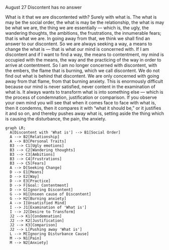 August 27
Discontent has no answer

What is it that we are discontented with? Surely with what is. The what is may be the social order, the what is may be the relationship, the what is may be what we are, the thing we are essentially — which is, the ugly, the wandering thoughts, the ambitions, the frustrations, the innumerable fears; that is what we are. In going away from that, we think we shall find an answer to our discontent. So we are always seeking a way, a means to change the what is — that is what our mind is concerned with. If I am discontent and if I want to find a way, the means to contentment, my mind is occupied with the means, the way and the practicing of the way in order to arrive at contentment. So I am no longer concerned with discontent, with the embers, the flame that is burning, which we call discontent. We do not find out what is behind that discontent. We are only concerned with going away from that flame, from that burning anxiety.
This is enormously difficult because our mind is never satisfied, never content in the examination of what is. It always wants to transform what is into something else — which is the process of condemnation, justification or comparison. If you observe your own mind you will see that when it comes face to face with what is, then it condemns, then it compares it with “what it should be,” or it justifies it and so on, and thereby pushes away what is, setting aside the thing which is causing the disturbance, the pain, the anxiety.

```mermaid
graph LR;
  A[Discontent with 'What is'] --> B1[Social Order]
  A --> B2[Relationship]
  A --> B3[Personal Traits]
  B3 --> C1[Ugly emotions]
  B3 --> C2[Wandering thoughts]
  B3 --> C3[Ambitions]
  B3 --> C4[Frustrations]
  B3 --> C5[Fears]
  A --> D[Seeking Change]
  D --> E1[Means]
  D --> E2[Way]
  D --> E3[Practice]
  D --> F[Goal: Contentment]
  D --> G[Ignoring Discontent]
  G --> H1[Unseen cause of Discontent]
  G --> H2[Burning anxiety]
  A --> I[Unsatisfied Mind]
  I --> J1[Examination of 'What is']
  I --> J2[Desire to Transform]
  J2 --> K1[Condemnation]
  J2 --> K2[Justification]
  J2 --> K3[Comparison]
  J2 --> L[Pushing away 'What is']
  L --> M[Ignoring Disturbance Cause]
  M --> N1[Pain]
  M --> N2[Anxiety]
```